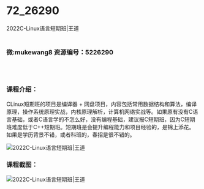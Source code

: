 # 72_26290
2022C-Linux语言短期班|王道
<br/></br>
<h3>微:mukewang8 资源编号：5226290</h3>
<br/></br>
<h3>课程介绍：</h3>
<p>CLinux短期班的项目是编译器 + 网盘项目，内容包括常用数据结构和算法，编译原理，操作系统原理实战，内核原理解析，计算机网络实战等。如果原有没有C语言基础，或者C语言学的不怎么好，没有编程基础，建议报C短期班，因为C短期班难度低于C++短期班。短期班是会提升编程能力和项目经验的，是锦上添花。如果是学历背景不错，或者科班的，春招是很不错的。</p>
<p><img src="https://www.ko996.com/wp-content/uploads/img/2022/09/1-36-300x166.png" alt="2022C-Linux语言短期班|王道"></p>
<div class="info-desc">
<h3>课程截图：</h3>
<p><img src="https://www.ko996.com/wp-content/uploads/img/2022/09/2-43.png" alt="2022C-Linux语言短期班|王道"></p>


			
</div>

